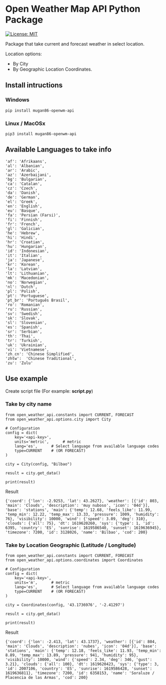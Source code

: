 # Open Weather Map API Python Package
[![License: MIT](https://img.shields.io/badge/License-MIT-yellow.svg)](https://opensource.org/licenses/MIT)

Package that take current and forecast weather in select location.

Location options:
* By City
* By Geographic Location Coordinates.

## Install intructions

### Windows
```pip install mugan86-openwm-api```

### Linux / MacOSx
```pip3 install mugan86-openwm-api```

## Available Languages to take info

```
'af': 'Afrikaans',
'al': 'Albanian',
'ar': 'Arabic',
'az': 'Azerbaijani',
'bg': 'Bulgarian',
'ca': 'Catalan',
'cz': 'Czech',
'da': 'Danish',
'de': 'German',
'el': 'Greek',
'en': 'English',
'eu': 'Basque',
'fa': 'Persian (Farsi)',
'fi': 'Finnish',
'fr': 'French',
'gl': 'Galician',
'he': 'Hebrew',
'hi': 'Hindi',
'hr': 'Croatian',
'hu': 'Hungarian',
'id': 'Indonesian',
'it': 'Italian',
'ja': 'Japanese',
'kr': 'Korean',
'la': 'Latvian',
'lt': 'Lithuanian',
'mk': 'Macedonian',
'no': 'Norwegian',
'nl': 'Dutch',
'pl': 'Polish',
'pt': 'Portuguese',
'pt_br': 'Português Brasil',
'ro': 'Romanian',
'ru': 'Russian',
'sv': 'Swedish',
'sk': 'Slovak',
'sl': 'Slovenian',
'es': 'Spanish',
'sr': 'Serbian',
'th': 'Thai',
'tr': 'Turkish',
'uk': 'Ukrainian',
'vi': 'Vietnamese',
'zh_cn': 'Chinese Simplified',
'zhtw':  'Chinese Traditional',
'zu': 'Zulu'
```
## Use example

Create script file (For example: **script.py**)
### Take by city name
```
from open_weather_api.constants import CURRENT, FORECAST
from open_weather_api.options.city import City

# Configuration
config = dict(
    key='<api-key>',
    units='metric',      # metric
    lang='es',      # Select language from available language codes
    type=CURRENT    # (OR FORECAST)
)

city = City(config, "Bilbao")

result = city.get_data()

print(result)

```
Result
```
{'coord': {'lon': -2.9253, 'lat': 43.2627}, 'weather': [{'id': 803, 'main': 'Clouds', 'description': 'muy nuboso', 'icon': '04d'}], 'base': 'stations', 'main': {'temp': 12.68, 'feels_like': 11.99, 'temp_min': 12.22, 'temp_max': 13.33, 'pressure': 1009, 'humidity': 76}, 'visibility': 10000, 'wind': {'speed': 3.09, 'deg': 310}, 'clouds': {'all': 75}, 'dt': 1619620260, 'sys': {'type': 1, 'id': 6395, 'country': 'ES', 'sunrise': 1619586540, 'sunset': 1619636945}, 'timezone': 7200, 'id': 3128026, 'name': 'Bilbao', 'cod': 200}
```
### Take by Location Geographic (Latitude / Longitude)
```
from open_weather_api.constants import CURRENT, FORECAST
from open_weather_api.options.coordinates import Coordinates

# Configuration
config = dict(
    key='<api-key>',
    units='m',      # metric
    lang='es',      # Select language from available language codes
    type=CURRENT    # (OR FORECAST)
)

city = Coordinates(config, '43.1736976', '-2.41297')

result = city.get_data()

print(result)

```
Result
```
{'coord': {'lon': -2.413, 'lat': 43.1737}, 'weather': [{'id': 804, 'main': 'Clouds', 'description': 'nubes', 'icon': '04d'}], 'base': 'stations', 'main': {'temp': 12.18, 'feels_like': 11.93, 'temp_min': 8.89, 'temp_max': 13.89, 'pressure': 941, 'humidity': 95}, 'visibility': 10000, 'wind': {'speed': 2.34, 'deg': 346, 'gust': 3.21}, 'clouds': {'all': 100}, 'dt': 1619620423, 'sys': {'type': 3, 'id': 2007106, 'country': 'ES', 'sunrise': 1619586428, 'sunset': 1619636811}, 'timezone': 7200, 'id': 6358153, 'name': 'Soraluze / Placencia de las Armas', 'cod': 200}
```